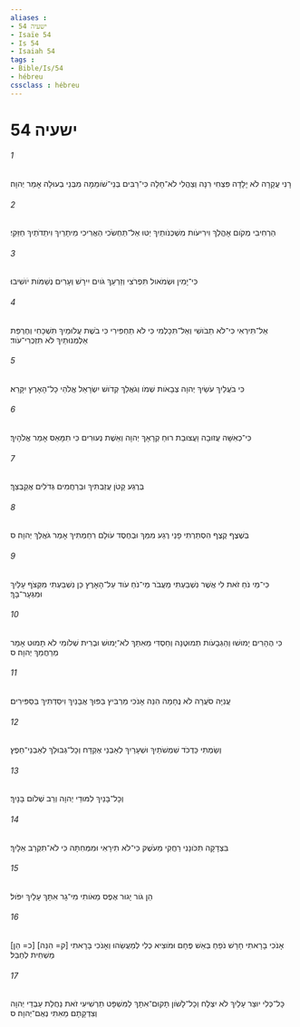 ```yaml
---
aliases : 
- ישעיה 54
- Isaïe 54
- Is 54
- Isaiah 54
tags : 
- Bible/Is/54
- hébreu
cssclass : hébreu
---
```


# ישעיה 54

###### 1
רָנִּי עֲקָרָה לֹא יָלָדָה פִּצְחִי רִנָּה וְצַהֲלִי לֹא־חָלָה כִּי־רַבִּים בְּנֵי־שֹׁומֵמָה מִבְּנֵי בְעוּלָה אָמַר יְהוָה׃
###### 2
הַרְחִיבִי מְקֹום אָהֳלֵךְ וִירִיעֹות מִשְׁכְּנֹותַיִךְ יַטּוּ אַל־תַּחְשֹׂכִי הַאֲרִיכִי מֵיתָרַיִךְ וִיתֵדֹתַיִךְ חַזֵּקִי׃
###### 3
כִּי־יָמִין וּשְׂמֹאול תִּפְרֹצִי וְזַרְעֵךְ גֹּויִם יִירָשׁ וְעָרִים נְשַׁמֹּות יֹושִׁיבוּ׃
###### 4
אַל־תִּירְאִי כִּי־לֹא תֵבֹושִׁי וְאַל־תִּכָּלְמִי כִּי לֹא תַחְפִּירִי כִּי בֹשֶׁת עֲלוּמַיִךְ תִּשְׁכָּחִי וְחֶרְפַּת אַלְמְנוּתַיִךְ לֹא תִזְכְּרִי־עֹוד׃
###### 5
כִּי בֹעֲלַיִךְ עֹשַׂיִךְ יְהוָה צְבָאֹות שְׁמֹו וְגֹאֲלֵךְ קְדֹושׁ יִשְׂרָאֵל אֱלֹהֵי כָל־הָאָרֶץ יִקָּרֵא׃
###### 6
כִּי־כְאִשָּׁה עֲזוּבָה וַעֲצוּבַת רוּחַ קְרָאָךְ יְהוָה וְאֵשֶׁת נְעוּרִים כִּי תִמָּאֵס אָמַר אֱלֹהָיִךְ׃
###### 7
בְּרֶגַע קָטֹן עֲזַבְתִּיךְ וּבְרַחֲמִים גְּדֹלִים אֲקַבְּצֵךְ׃
###### 8
בְּשֶׁצֶף קֶצֶף הִסְתַּרְתִּי פָנַי רֶגַע מִמֵּךְ וּבְחֶסֶד עֹולָם רִחַמְתִּיךְ אָמַר גֹּאֲלֵךְ יְהוָה׃ ס
###### 9
כִּי־מֵי נֹחַ זֹאת לִי אֲשֶׁר נִשְׁבַּעְתִּי מֵעֲבֹר מֵי־נֹחַ עֹוד עַל־הָאָרֶץ כֵּן נִשְׁבַּעְתִּי מִקְּצֹף עָלַיִךְ וּמִגְּעָר־בָּךְ׃
###### 10
כִּי הֶהָרִים יָמוּשׁוּ וְהַגְּבָעֹות תְּמוּטֶנָה וְחַסְדִּי מֵאִתֵּךְ לֹא־יָמוּשׁ וּבְרִית שְׁלֹומִי לֹא תָמוּט אָמַר מְרַחֲמֵךְ יְהוָה׃ ס
###### 11
עֲנִיָּה סֹעֲרָה לֹא נֻחָמָה הִנֵּה אָנֹכִי מַרְבִּיץ בַּפּוּךְ אֲבָנַיִךְ וִיסַדְתִּיךְ בַּסַּפִּירִים׃
###### 12
וְשַׂמְתִּי כַּדְכֹד שִׁמְשֹׁתַיִךְ וּשְׁעָרַיִךְ לְאַבְנֵי אֶקְדָּח וְכָל־גְּבוּלֵךְ לְאַבְנֵי־חֵפֶץ׃
###### 13
וְכָל־בָּנַיִךְ לִמּוּדֵי יְהוָה וְרַב שְׁלֹום בָּנָיִךְ׃
###### 14
בִּצְדָקָה תִּכֹּונָנִי רַחֲקִי מֵעֹשֶׁק כִּי־לֹא תִירָאִי וּמִמְּחִתָּה כִּי לֹא־תִקְרַב אֵלָיִךְ׃
###### 15
הֵן גֹּור יָגוּר אֶפֶס מֵאֹותִי מִי־גָר אִתָּךְ עָלַיִךְ יִפֹּול׃
###### 16
[כ= הֵן] [ק= הִנֵּה] אָנֹכִי בָּרָאתִי חָרָשׁ נֹפֵחַ בְּאֵשׁ פֶּחָם וּמֹוצִיא כְלִי לְמַעֲשֵׂהוּ וְאָנֹכִי בָּרָאתִי מַשְׁחִית לְחַבֵּל׃
###### 17
כָּל־כְּלִי יוּצַר עָלַיִךְ לֹא יִצְלָח וְכָל־לָשֹׁון תָּקוּם־אִתָּךְ לַמִּשְׁפָּט תַּרְשִׁיעִי זֹאת נַחֲלַת עַבְדֵי יְהוָה וְצִדְקָתָם מֵאִתִּי נְאֻם־יְהוָה׃ ס
